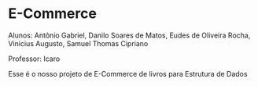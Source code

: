 # E-Commerce
Alunos: Antônio Gabriel, Danilo Soares de Matos, Eudes de Oliveira Rocha, Vinicius Augusto, Samuel Thomas Cipriano

Professor: Icaro

Esse é o nosso projeto de E-Commerce de livros para Estrutura de Dados